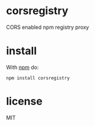 # corsregistry

CORS enabled npm registry proxy

# install

With [npm](https://npmjs.org) do:

```
npm install corsregistry
```

# license

MIT
